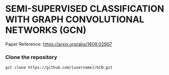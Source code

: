 # SEMI-SUPERVISED CLASSIFICATION WITH GRAPH CONVOLUTIONAL NETWORKS (GCN)

Paper Reference: https://arxiv.org/abs/1609.02907

### Clone the repository

```git
git clone https://github.com/[username]/GCN.git
```

